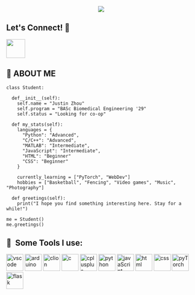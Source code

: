 <p align="center">
  <img src="https://capsule-render.vercel.app/api?type=waving&color=gradient&height=220&section=header&text=Hey!%20I'm%20Justin,%20nice%20to%20meet%20you!&fontSize=50&fontAlignY=40"/>
</p>
<h2> Let's Connect! 💬</h2>
<a href="https://www.linkedin.com/in/justin-zhou-a25895329/">
  <img height="50" img src="https://cdn.jsdelivr.net/gh/devicons/devicon@latest/icons/linkedin/linkedin-original.svg""/>
</a>

## 📝 ABOUT ME
```
class Student:

  def__init__(self):
    self.name = "Justin Zhou"
    self.program = "BASc Biomedical Engineering '29"
    self.status = "Looking for co-op"

  def my_stats(self):
    languages = {
      "Python": "Advanced",
      "C/C++": "Advanced",
      "MATLAB": "Intermediate",
      "JavaScript": "Intermediate",
      "HTML": "Beginner"
      "CSS": "Beginner"
    }

    currently_learning = ["PyTorch", "WebDev"]
    hobbies = ["Basketball", "Fencing", "Video games", "Music", "Photography"]

  def greetings(self):
    print("I hope you find something interesting here. Stay for a while!")

me = Student()
me.greetings()
```

<h2> 🚀 &nbsp;Some Tools I use:</h2>
<p align="left">
<img src="https://cdn.jsdelivr.net/gh/devicons/devicon/icons/vscode/vscode-original.svg" alt="vscode" width="45" height="45"/>
<img src="https://cdn.jsdelivr.net/gh/devicons/devicon@latest/icons/arduino/arduino-original.svg" alt="arduino" width="45" height="45"/>
<img src="https://cdn.jsdelivr.net/gh/devicons/devicon@latest/icons/clion/clion-original.svg" alt="clion" width="45" height="45"/>
<img src="https://cdn.jsdelivr.net/gh/devicons/devicon@latest/icons/c/c-original.svg" alt="c" width="45" height="45"/>
<img src="https://cdn.jsdelivr.net/gh/devicons/devicon@latest/icons/cplusplus/cplusplus-original.svg" alt="cplusplus" width="45" height="45"/>
<img src="https://cdn.jsdelivr.net/gh/devicons/devicon@latest/icons/python/python-original.svg" alt="python" width="45" height="45"/>
<img src="https://cdn.jsdelivr.net/gh/devicons/devicon@latest/icons/javascript/javascript-original.svg" alt="javaScript" width="45" height="45"/>
<img src="https://cdn.jsdelivr.net/gh/devicons/devicon@latest/icons/html5/html5-original.svg" alt="html" width="45" height="45"/>
<img src="https://cdn.jsdelivr.net/gh/devicons/devicon@latest/icons/css3/css3-original.svg" alt="css" width="45" height="45"/>
<img src="https://cdn.jsdelivr.net/gh/devicons/devicon@latest/icons/pytorch/pytorch-original.svg" alt="pyTorch" width="45" height="45"/>
<img src="https://cdn.jsdelivr.net/gh/devicons/devicon@latest/icons/flask/flask-original.svg" alt ="flask" width="45" height="45" />
</p>

<!--[![Justin's GitHub stats](https://github-readme-stats.vercel.app/api?username=justinz192)](https://github.com/anuraghazra/github-readme-stats)-->
